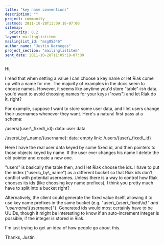 ```yaml
---
title: "key name conventions"
description: ""
project: community
lastmod: 2011-10-28T11:09:18-07:00
sitemap:
  priority: 0.2
layout: mailinglistitem
mailinglist_id: "msg05346"
author_name: "Justin Karneges"
project_section: "mailinglistitem"
sent_date: 2011-10-28T11:09:18-07:00
---
```



Hi,

I read that when setting a value I can choose a key name or let Riak come up 
with a name for me. The majority of examples in the docs seem to choose 
names. However, it seems like anytime you'd store "table"-ish data, you'd 
want to avoid choosing names for your keys ("rows") and let Riak do it, right?

For example, suppose I want to store some user data, and I let users change 
their usernames whenever they want. Here's a natural first pass at a schema:

/users/{user\\_fixed\\_id}:
 data: user data

/users\\_by\\_name/{username}:
 data: empty
 link: /users/{user\\_fixed\\_id}

Here I have the real user data keyed by some fixed id, and then pointers to 
those objects keyed by name. If the user ever changes his name I delete the 
old pointer and create a new one.

"users" is basically the table then, and I let Riak choose the ids. I have to 
put the index ("users\\_by\\_name") as a different bucket so that Riak ids don't 
conflict with potential usernames. Unless there is a way to control how Riak 
chooses its ids (like choosing key name prefixes), I think you pretty much have 
to split into a bucket right?

Alternatively, the client could generate the fixed value itself, allowing it to 
use key name prefixes in the same bucket (e.g. "user\\_{user\\_fixed\\_id}" and 
"username\\_{username}"}. Generated ids would most certainly have to be UUIDs, 
though it might be interesting to know if an auto-increment integer is 
possible, if the integer is stored in Riak.

I'm just trying to get an idea of how people go about this.

Thanks,
Justin

